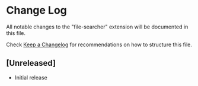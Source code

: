 # Change Log

All notable changes to the "file-searcher" extension will be documented in this file.

Check [Keep a Changelog](http://keepachangelog.com/) for recommendations on how to structure this file.

## [Unreleased]

- Initial release